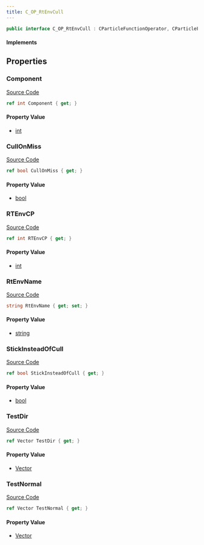```yaml
---
title: C_OP_RtEnvCull
---
```


```csharp
public interface C_OP_RtEnvCull : CParticleFunctionOperator, CParticleFunction, ISchemaClass<CParticleFunction>, ISchemaClass<CParticleFunctionOperator>, ISchemaClass<C_OP_RtEnvCull>, ISchemaField, ISchemaClass, INativeHandle
```

#### Implements

## Properties

### Component

[Source Code](https://github.com/swiftly-solution/swiftlys2/blob/beta/managed/src/SwiftlyS2.Generated/Schemas/Interfaces/C_OP_RtEnvCull.cs#L28)

```csharp
ref int Component { get; }
```

#### Property Value

- [int](https://learn.microsoft.com/dotnet/api/system.int32)

### CullOnMiss

[Source Code](https://github.com/swiftly-solution/swiftlys2/blob/beta/managed/src/SwiftlyS2.Generated/Schemas/Interfaces/C_OP_RtEnvCull.cs#L20)

```csharp
ref bool CullOnMiss { get; }
```

#### Property Value

- [bool](https://learn.microsoft.com/dotnet/api/system.boolean)

### RTEnvCP

[Source Code](https://github.com/swiftly-solution/swiftlys2/blob/beta/managed/src/SwiftlyS2.Generated/Schemas/Interfaces/C_OP_RtEnvCull.cs#L26)

```csharp
ref int RTEnvCP { get; }
```

#### Property Value

- [int](https://learn.microsoft.com/dotnet/api/system.int32)

### RtEnvName

[Source Code](https://github.com/swiftly-solution/swiftlys2/blob/beta/managed/src/SwiftlyS2.Generated/Schemas/Interfaces/C_OP_RtEnvCull.cs#L24)

```csharp
string RtEnvName { get; set; }
```

#### Property Value

- [string](https://learn.microsoft.com/dotnet/api/system.string)

### StickInsteadOfCull

[Source Code](https://github.com/swiftly-solution/swiftlys2/blob/beta/managed/src/SwiftlyS2.Generated/Schemas/Interfaces/C_OP_RtEnvCull.cs#L22)

```csharp
ref bool StickInsteadOfCull { get; }
```

#### Property Value

- [bool](https://learn.microsoft.com/dotnet/api/system.boolean)

### TestDir

[Source Code](https://github.com/swiftly-solution/swiftlys2/blob/beta/managed/src/SwiftlyS2.Generated/Schemas/Interfaces/C_OP_RtEnvCull.cs#L16)

```csharp
ref Vector TestDir { get; }
```

#### Property Value

- [Vector](/docs/api/shared/natives/vector)

### TestNormal

[Source Code](https://github.com/swiftly-solution/swiftlys2/blob/beta/managed/src/SwiftlyS2.Generated/Schemas/Interfaces/C_OP_RtEnvCull.cs#L18)

```csharp
ref Vector TestNormal { get; }
```

#### Property Value

- [Vector](/docs/api/shared/natives/vector)

